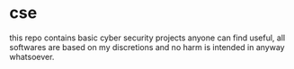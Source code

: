 # cse
this repo contains basic cyber security projects anyone can find useful, all softwares are based on my discretions and no harm is intended in anyway whatsoever.
